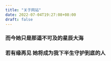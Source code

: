 ```yaml
---
title: "关于网站"
date: 2022-07-04T19:27:08+08:00
draft: false
---
```


### 而今她只是那遥不可及的星辰大海
### 若有缘再见 她将成为我下半生守护到底的人